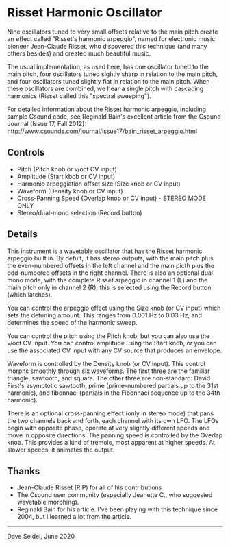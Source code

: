 # Risset Harmonic Oscillator

Nine oscillators tuned to very small offsets relative to the main pitch create an effect called "Risset's harmonic arpeggio", named for electronic music pioneer Jean-Claude Risset, who discovered this technique (and many others besides) and created much beautiful music.

The usual implementation, as used here, has one oscillator tuned to the main pitch, four oscillators tuned slghtly sharp in relation to the main pitch, and four oscillators tuned slightly flat in relation to the main pitch. When these oscillators are combined, we hear a single pitch with cascading harmonics (Risset called this "spectral sweeping").

For detailed information about the Risset harmonic arpeggio, including sample Csound code, see Reginald Bain's excellent article from the Csound Journal (Issue 17, Fall 2012): http://www.csounds.com/journal/issue17/bain_risset_arpeggio.html

## Controls

 * Pitch (Pitch knob or v/oct CV input)
 * Amplitude (Start kbob or CV input)
 * Harmonic arpeggiation offset size (Size knob or CV input)
 * Waveform (Density knob or CV input)
 * Cross-Panning Speed (Overlap knob or CV input) - STEREO MODE ONLY
 * Stereo/dual-mono selection (Record button)

## Details

This instrument is a wavetable oscillator that has the Risset harmonic arpeggio built in. By defult, it has stereo outputs, with the main pitch plus the even-numbered offsets in the left channel and the main picth plus the odd-numbered offsets in the right channel. There is also an optional dual mono mode, with the complete Risset arpeggio in channel 1 (L) and the main pitch only in channel 2 (R); this is selected using the Record button (which latches).

You can control the arpeggio effect using the Size knob (or CV input) which sets the detuning amount. This ranges from 0.001 Hz to 0.03 Hz, and determines the speed of the harmonic sweep.

You can control the pitch using the Pitch knob, but you can also use the v/oct CV input. You can control amplitude using the Start knob, or you can use the associated CV input with any CV source that produces an envelope.

Waveform is controlled by the Density knob (or CV input). This control morphs smoothly through six waveforms. The first three are the familiar triangle, sawtooth, and square. The other three are non-standard: David First's asymptotic sawtooth, prime (prime-numbered partials up to the 31st harmonic), and fibonnaci (partials in the Fibonnaci sequence up to the 34th harmonic).

There is an optional cross-panning effect (only in stereo mode) that pans the two channels back and forth, each channel with its own LFO. The LFOs begin with opposite phase, operate at very slightly different speeds and move in opposite directions. The panning speed is controlled by the Overlap knob. This provides a kind of tremolo, most apparent at higher speeds. At slower speeds, it animates the output.

## Thanks

 * Jean-Claude Risset (RIP) for all of his contributions
 * The Csound user community (especially Jeanette C., who suggested wavetable morphing).
 * Reginald Bain for his article. I've been playing with this technique since 2004, but I learned a lot from the article.

---

Dave Seidel, June 2020

